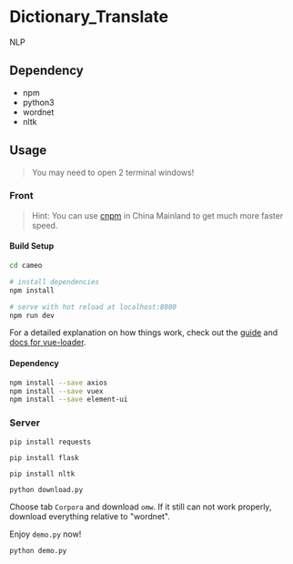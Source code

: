 # Dictionary_Translate
NLP

## Dependency

* npm
* python3
* wordnet
* nltk

## Usage

> You may need to open 2 terminal windows!

### Front

> Hint: You can use [cnpm](https://github.com/cnpm/cnpm) in China Mainland to get much more faster speed.

#### Build Setup

``` bash
cd cameo

# install dependencies
npm install

# serve with hot reload at localhost:8080
npm run dev
```

For a detailed explanation on how things work, check out the [guide](http://vuejs-templates.github.io/webpack/) and [docs for vue-loader](http://vuejs.github.io/vue-loader).


#### Dependency

```bash
npm install --save axios
npm install --save vuex
npm install --save element-ui
``` 

### Server

`pip install requests`

`pip install flask`

`pip install nltk`

`python download.py`


Choose tab `Corpora` and download `omw`. If it still can not work properly, download everything relative to "wordnet".

Enjoy `demo.py` now!

`python demo.py`
